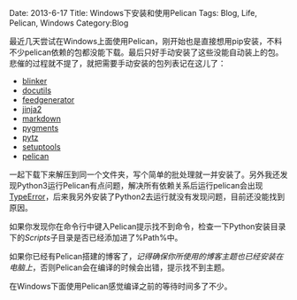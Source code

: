 Date: 2013-6-17
Title: Windows下安装和使用Pelican
Tags: Blog, Life, Pelican, Windows
Category:Blog

最近几天尝试在Windows上面使用Pelican，刚开始也是直接想用pip安装，不料不少pelican依赖的包都没能下载。最后只好手动安装了这些没能自动装上的包。悲催的过程就不提了，就把需要手动安装的包列表记在这儿了：

- [blinker][blinker]
- [docutils][docutils]
- [feedgenerator][feedgenerator]
- [jinja2][jinja2]
- [markdown][markdown]
- [pygments][pygments]
- [pytz][pytz]
- [setuptools][setuptools]
- [pelican][pelican]

[blinker]: https://pypi.python.org/pypi/blinker
[docutils]: https://pypi.python.org/pypi/docutils
[feedgenerator]: https://pypi.python.org/pypi/feedgenerator
[jinja2]: https://pypi.python.org/pypi/Jinja2
[markdown]: https://pypi.python.org/pypi/Markdown
[pygments]: https://pypi.python.org/pypi/Pygments
[pytz]: https://pypi.python.org/pypi/pytz
[setuptools]: https://pypi.python.org/pypi/setuptools
[pelican]: https://pypi.python.org/pypi/pelican

一起下载下来解压到同一个文件夹，写个简单的批处理就一并安装了。另外我还发现Python3运行Pelican有点问题，解决所有依赖关系后运行pelican会出现 [TypeError][type-error]，后来我另外安装了Python2去运行就没有发现问题，目前还没能找到原因。

[type-error]: http://stackoverflow.com/questions/17124129/cannot-import-name-signals-when-importing-pelican-on-windows "Stack Overflow 上该问题的详细描述"

如果你发现你在命令行中键入Pelican提示找不到命令，检查一下Python安装目录下的*Scripts*子目录是否已经添加进了%Path%中。

如果你已经有Pelican搭建的博客了，*记得确保你所使用的博客主题也已经安装在电脑上*，否则Pelican会在编译的时候会出错，提示找不到主题。

在Windows下面使用Pelican感觉编译之前的等待时间多了不少。